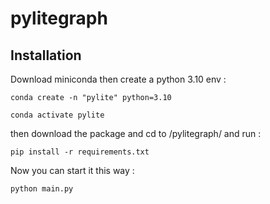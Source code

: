 # pylitegraph

## Installation

Download miniconda then create a python 3.10 env :

```conda create -n "pylite" python=3.10```

```conda activate pylite``` 

then download the package and cd to /pylitegraph/ and run :

```pip install -r requirements.txt```

Now you can start it this way :

```python main.py``` 
